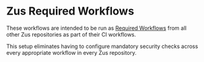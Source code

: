 # Zus Required Workflows

These workflows are intended to be run as [Required Workflows](https://docs.github.com/en/actions/using-workflows/required-workflows) from all other Zus repositories as part of their CI workflows.

This setup eliminates having to configure mandatory security checks across every appropriate workflow in every Zus repository.